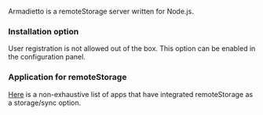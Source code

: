 Armadietto is a remoteStorage server written for Node.js.

### Installation option 

User registration is not allowed out of the box.
This option can be enabled in the configuration panel.

### Application for remoteStorage

[Here](https://remotestorage.io/apps/) is a non-exhaustive list of apps that have integrated remoteStorage as a storage/sync option.
